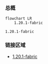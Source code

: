 ### 总概

```mermaid
flowchart LR
    1.20.1-fabric
```

```
1.20.1-fabric
```

### 链接区域

- [1.20.1-fabric](/projects/1.20-fabric/assets/modrinth-vanity-baguette/vanity_baguette)